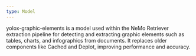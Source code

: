 ```yaml
---
type: Model
---
```


yolox-graphic-elements is a model used within the NeMo Retriever extraction pipeline for detecting and extracting graphic elements such as tables, charts, and infographics from documents. It replaces older components like Cached and Deplot, improving performance and accuracy.
